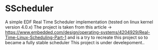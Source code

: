 # SScheduler
A simple EDF Real Time Scheduler implementation (tested on linux kernel version 4.0.x)
The project is taken from this article -> https://www.embedded.com/design/operating-systems/4204929/Real-Time-Linux-Scheduling-Part-1 and is a try to recreate this project so to became a fully stable scheduler 
This project is under develepoment..
